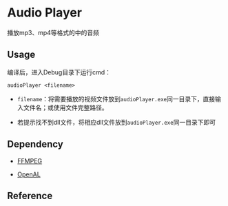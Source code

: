 # Audio Player

播放mp3、mp4等格式的中的音频

## Usage

编译后，进入Debug目录下运行cmd：

```
audioPlayer <filename>
```

* `filename`：将需要播放的视频文件放到`audioPlayer.exe`同一目录下，直接输入文件名；或使用文件完整路径。

* 若提示找不到dll文件，将相应dll文件放到`audioPlayer.exe`同一目录下即可

## Dependency

* [FFMPEG](http://ffmpeg.org/)

* [OpenAL](http://www.openal.org/)

## Reference

